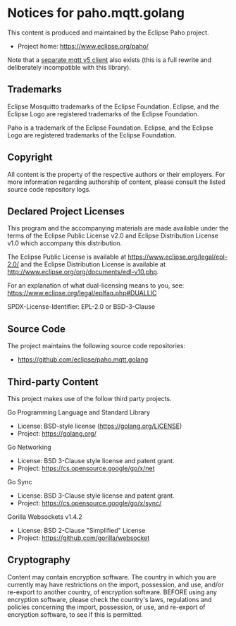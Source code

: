 # Notices for paho.mqtt.golang

This content is produced and maintained by the Eclipse Paho project.

 * Project home: https://www.eclipse.org/paho/

Note that a [separate mqtt v5 client](https://github.com/eclipse/paho.golang) also exists (this is a full rewrite
and deliberately incompatible with this library).

## Trademarks

Eclipse Mosquitto trademarks of the Eclipse Foundation. Eclipse, and the
Eclipse Logo are registered trademarks of the Eclipse Foundation.

Paho is a trademark of the Eclipse Foundation. Eclipse, and the Eclipse Logo are
registered trademarks of the Eclipse Foundation.

## Copyright

All content is the property of the respective authors or their employers.
For more information regarding authorship of content, please consult the
listed source code repository logs.

## Declared Project Licenses

This program and the accompanying materials are made available under the terms of the 
Eclipse Public License v2.0 and Eclipse Distribution License v1.0 which accompany this
distribution.

The Eclipse Public License is available at
https://www.eclipse.org/legal/epl-2.0/
and the Eclipse Distribution License is available at
http://www.eclipse.org/org/documents/edl-v10.php.

For an explanation of what dual-licensing means to you, see:
https://www.eclipse.org/legal/eplfaq.php#DUALLIC

SPDX-License-Identifier: EPL-2.0 or BSD-3-Clause

## Source Code

The project maintains the following source code repositories:

 * https://github.com/eclipse/paho.mqtt.golang

## Third-party Content

This project makes use of the follow third party projects.

Go Programming Language and Standard Library

* License: BSD-style license (https://golang.org/LICENSE)
* Project: https://golang.org/

Go Networking

* License: BSD 3-Clause style license and patent grant.
* Project: https://cs.opensource.google/go/x/net

Go Sync

* License: BSD 3-Clause style license and patent grant.
* Project: https://cs.opensource.google/go/x/sync/

Gorilla Websockets v1.4.2

* License: BSD 2-Clause "Simplified" License
* Project: https://github.com/gorilla/websocket

## Cryptography

Content may contain encryption software. The country in which you are currently
may have restrictions on the import, possession, and use, and/or re-export to
another country, of encryption software. BEFORE using any encryption software,
please check the country's laws, regulations and policies concerning the import,
possession, or use, and re-export of encryption software, to see if this is
permitted.